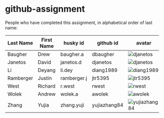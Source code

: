 # github-assignment

People who have completed this assignment, in alphabetical order of last name:

Last Name | First Name | husky id | github id      | avatar
----------| -----------|----------|----------------|---------
Baugher  |   Drew      | baugher.a   | dbaugher     | ![djanetos](https://github.com/dbaugher.png?size=40)
Janetos  |    David    | janetos.d   | djanetos     | ![djanetos](https://github.com/djanetos.png?size=40)
Li       | Deyang      | li.dey      | diang1989     | ![diang1989](https://github.com/diang1989.png?size=40)
Ramberger | Justin     | ramberger.j |   jtr5395     | ![jtr5395](https://github.com/jtr5395.png?size=40)
West     |   Richard   | r.west      |   rwest      | ![rwest](https://github.com/rwest.png?size=40)
Wolek    |   Andrew    | wolek.a      |  awolek      | ![awolek](https://github.com/awolek.png?size=40)
Zhang    |   Yujia     | zhang.yuji   | yujiazhang84  | ![yujiazhang84](https://github.com/yujiazhang84.png?size=40)
